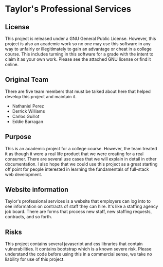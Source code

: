 # Taylor's Professional Services
## License
This project is released under a GNU General Public License.
However, this project is also an academic work so no one may use this software in any way to unfairly or illegitimately to gain an advantage or cheat in a college course. This includes turning in this software for a grade with the intent to claim it as your own work. Please see the attached GNU license or find it online.
## Original Team
There are five team members that must be talked about here that helped develop this project and maintain it.
- Nathaniel Perez
- Derrick Williams
- Carlos Guillot
- Eddie Barragan
## Purpose
This is an academic project for a college course. However, the team treated it as though it were a real life product that we were creating for a real consumer. There are several use cases that we will explain in detail in other documentation. I also hope that we could use this project as a great starting off point for people interested in learning the fundamentals of full-stack web development. 
## Website information
Taylor's professional services is a website that employers can log into to see information on contracts of staff they can hire. It's like a staffing agency job board. There are forms that process new staff, new staffing requests, contracts, and so forth.
## Risks
This project contains several javascript and css libraries that contain vulnerabilities. It contains bootstrap which is a known severe risk. Please understand the code before using this in a commercial sense, we take no liability for use of this project.
